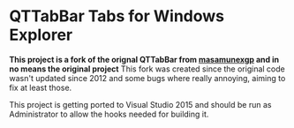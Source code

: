 # QTTabBar Tabs for Windows Explorer
**This project is a fork of the orignal QTTabBar from [masamunexgp](http://sourceforge.net/projects/qttabbar/) and in no means the original project**
This fork was created since the original code wasn't updated since 2012 and some bugs where really annoying, aiming to fix at least those.

This project is getting ported to Visual Studio 2015 and should be run as Administrator to allow the hooks needed for building it.
